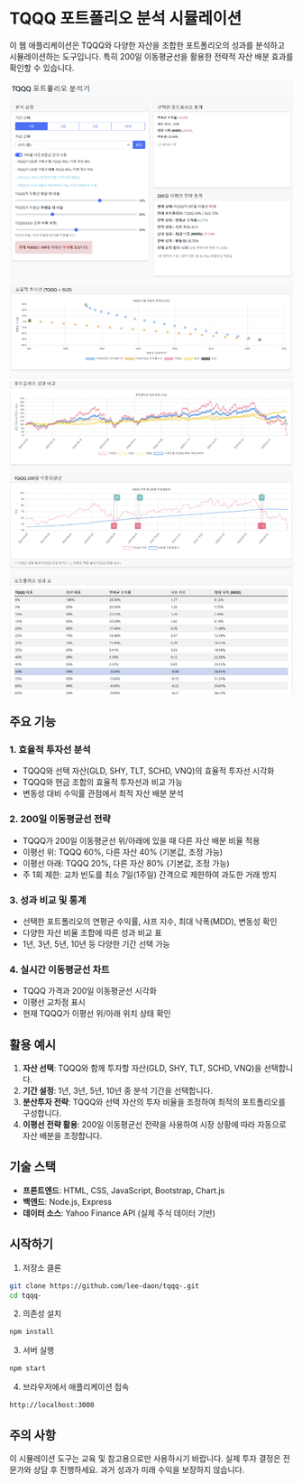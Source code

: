 # TQQQ 포트폴리오 분석 시뮬레이션

이 웹 애플리케이션은 TQQQ와 다양한 자산을 조합한 포트폴리오의 성과를 분석하고 시뮬레이션하는 도구입니다. 특히 200일 이동평균선을 활용한 전략적 자산 배분 효과를 확인할 수 있습니다.

![포트폴리오 성과 비교](./images/preview1_v0.1.0.png)
![포트폴리오 분석](./images/preview2_v0.1.0.png)

## 주요 기능

### 1. 효율적 투자선 분석
- TQQQ와 선택 자산(GLD, SHY, TLT, SCHD, VNQ)의 효율적 투자선 시각화
- TQQQ와 현금 조합의 효율적 투자선과 비교 가능
- 변동성 대비 수익률 관점에서 최적 자산 배분 분석

### 2. 200일 이동평균선 전략
- TQQQ가 200일 이동평균선 위/아래에 있을 때 다른 자산 배분 비율 적용
- 이평선 위: TQQQ 60%, 다른 자산 40% (기본값, 조정 가능)
- 이평선 아래: TQQQ 20%, 다른 자산 80% (기본값, 조정 가능)
- 주 1회 제한: 교차 빈도를 최소 7일(1주일) 간격으로 제한하여 과도한 거래 방지

### 3. 성과 비교 및 통계
- 선택한 포트폴리오의 연평균 수익률, 샤프 지수, 최대 낙폭(MDD), 변동성 확인
- 다양한 자산 비율 조합에 따른 성과 비교 표
- 1년, 3년, 5년, 10년 등 다양한 기간 선택 가능

### 4. 실시간 이동평균선 차트
- TQQQ 가격과 200일 이동평균선 시각화
- 이평선 교차점 표시
- 현재 TQQQ가 이평선 위/아래 위치 상태 확인

## 활용 예시

1. **자산 선택**: TQQQ와 함께 투자할 자산(GLD, SHY, TLT, SCHD, VNQ)을 선택합니다.
2. **기간 설정**: 1년, 3년, 5년, 10년 중 분석 기간을 선택합니다.
3. **분산투자 전략**: TQQQ와 선택 자산의 투자 비율을 조정하여 최적의 포트폴리오를 구성합니다.
4. **이평선 전략 활용**: 200일 이동평균선 전략을 사용하여 시장 상황에 따라 자동으로 자산 배분을 조정합니다.

## 기술 스택

- **프론트엔드**: HTML, CSS, JavaScript, Bootstrap, Chart.js
- **백엔드**: Node.js, Express
- **데이터 소스**: Yahoo Finance API (실제 주식 데이터 기반)

## 시작하기

1. 저장소 클론
```bash
git clone https://github.com/lee-daon/tqqq-.git
cd tqqq-
```

2. 의존성 설치
```bash
npm install
```

3. 서버 실행
```bash
npm start
```

4. 브라우저에서 애플리케이션 접속
```
http://localhost:3000
```

## 주의 사항

이 시뮬레이션 도구는 교육 및 참고용으로만 사용하시기 바랍니다. 실제 투자 결정은 전문가와 상담 후 진행하세요. 과거 성과가 미래 수익을 보장하지 않습니다. 